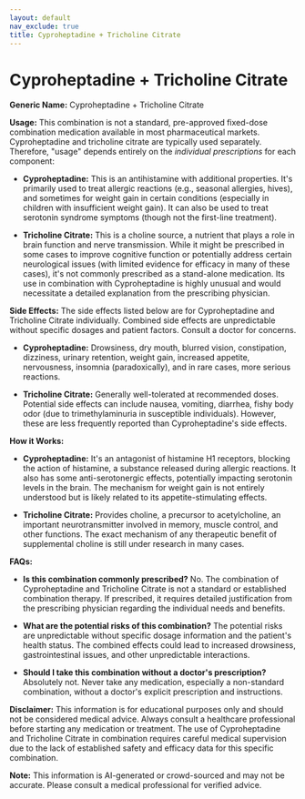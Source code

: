 ```yaml
---
layout: default
nav_exclude: true
title: Cyproheptadine + Tricholine Citrate
---
```


# Cyproheptadine + Tricholine Citrate

**Generic Name:** Cyproheptadine + Tricholine Citrate

**Usage:**  This combination is not a standard, pre-approved fixed-dose combination medication available in most pharmaceutical markets.  Cyproheptadine and tricholine citrate are typically used separately.  Therefore, "usage" depends entirely on the *individual prescriptions* for each component:

* **Cyproheptadine:** This is an antihistamine with additional properties.  It's primarily used to treat allergic reactions (e.g., seasonal allergies, hives), and sometimes for weight gain in certain conditions (especially in children with insufficient weight gain). It can also be used to treat serotonin syndrome symptoms (though not the first-line treatment).

* **Tricholine Citrate:** This is a choline source, a nutrient that plays a role in brain function and nerve transmission. While it might be prescribed in some cases to improve cognitive function or potentially address certain neurological issues (with limited evidence for efficacy in many of these cases), it's not commonly prescribed as a stand-alone medication.  Its use in combination with Cyproheptadine is highly unusual and would necessitate a detailed explanation from the prescribing physician.


**Side Effects:** The side effects listed below are for Cyproheptadine and Tricholine Citrate individually.  Combined side effects are unpredictable without specific dosages and patient factors.  Consult a doctor for concerns.

* **Cyproheptadine:** Drowsiness, dry mouth, blurred vision, constipation, dizziness, urinary retention, weight gain, increased appetite, nervousness, insomnia (paradoxically), and in rare cases, more serious reactions.

* **Tricholine Citrate:** Generally well-tolerated at recommended doses.  Potential side effects can include nausea, vomiting, diarrhea, fishy body odor (due to trimethylaminuria in susceptible individuals).  However, these are less frequently reported than Cyproheptadine's side effects.


**How it Works:**

* **Cyproheptadine:**  It's an antagonist of histamine H1 receptors, blocking the action of histamine, a substance released during allergic reactions. It also has some anti-serotonergic effects, potentially impacting serotonin levels in the brain. The mechanism for weight gain is not entirely understood but is likely related to its appetite-stimulating effects.

* **Tricholine Citrate:**  Provides choline, a precursor to acetylcholine, an important neurotransmitter involved in memory, muscle control, and other functions. The exact mechanism of any therapeutic benefit of supplemental choline is still under research in many cases.


**FAQs:**

* **Is this combination commonly prescribed?** No.  The combination of Cyproheptadine and Tricholine Citrate is not a standard or established combination therapy.  If prescribed, it requires detailed justification from the prescribing physician regarding the individual needs and benefits.

* **What are the potential risks of this combination?**  The potential risks are unpredictable without specific dosage information and the patient's health status.  The combined effects could lead to increased drowsiness, gastrointestinal issues, and other unpredictable interactions.

* **Should I take this combination without a doctor's prescription?** Absolutely not.  Never take any medication, especially a non-standard combination, without a doctor's explicit prescription and instructions.


**Disclaimer:** This information is for educational purposes only and should not be considered medical advice.  Always consult a healthcare professional before starting any medication or treatment.  The use of Cyproheptadine and Tricholine Citrate in combination requires careful medical supervision due to the lack of established safety and efficacy data for this specific combination.


**Note:** This information is AI-generated or crowd-sourced and may not be accurate. Please consult a medical professional for verified advice.